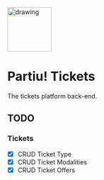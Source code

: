 <img src="https://partiu-development.s3.sa-east-1.amazonaws.com/static/logogh.png" alt="drawing" height="100"/>

# Partiu! Tickets

The tickets platform back-end.

## TODO

### Tickets

- [x] CRUD Ticket Type
- [x] CRUD Ticket Modalities
- [x] CRUD Ticket Offers
